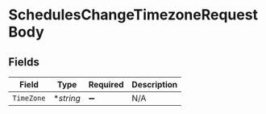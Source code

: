 # SchedulesChangeTimezoneRequestBody


## Fields

| Field              | Type               | Required           | Description        |
| ------------------ | ------------------ | ------------------ | ------------------ |
| `TimeZone`         | **string*          | :heavy_minus_sign: | N/A                |